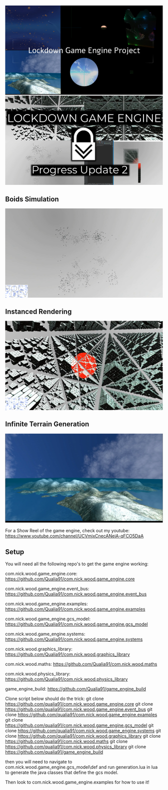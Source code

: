 ![Show Reel](images/titleScreen.png?raw=true)
![Show Reel](images/progress2thumbnail.png?raw=true)

## Boids Simulation
![Infinite Terrain Generation](images/boidsStill.png?raw=true)
## Instanced Rendering
![Infinite Terrain Generation](images/instanceStill.png?raw=true)
## Infinite Terrain Generation
![Infinite Terrain Generation](images/teraainGenOverview.png?raw=true)

For a Show Reel of the game engine, check out my youtube:
https://www.youtube.com/channel/UCVmjxCnecANeiA-qFCO5DaA

## Setup
You will need all the following repo's to get the game engine working:

com.nick.wood.game_engine.core: https://github.com/Qualia91/com.nick.wood.game_engine.core

com.nick.wood.game_engine.event_bus: https://github.com/Qualia91/com.nick.wood.game_engine.event_bus

com.nick.wood.game_engine.examples: https://github.com/Qualia91/com.nick.wood.game_engine.examples

com.nick.wood.game_engine.gcs_model: https://github.com/Qualia91/com.nick.wood.game_engine.gcs_model

com.nick.wood.game_engine.systems: https://github.com/Qualia91/com.nick.wood.game_engine.systems

com.nick.wood.graphics_library: https://github.com/Qualia91/com.nick.wood.graphics_library

com.nick.wood.maths: https://github.com/Qualia91/com.nick.wood.maths

com.nick.wood.physics_library: https://github.com/Qualia91/com.nick.wood.physics_library

game_engine_build: https://github.com/Qualia91/game_engine_build

Clone script below should do the trick:
git clone https://github.com/qualia91/com.nick.wood.game_engine.core
git clone https://github.com/qualia91/com.nick.wood.game_engine.event_bus
git clone https://github.com/qualia91/com.nick.wood.game_engine.examples
git clone https://github.com/qualia91/com.nick.wood.game_engine.gcs_model
git clone https://github.com/qualia91/com.nick.wood.game_engine.systems
git clone https://github.com/qualia91/com.nick.wood.graphics_library
git clone https://github.com/qualia91/com.nick.wood.maths
git clone https://github.com/qualia91/com.nick.wood.physics_library
git clone https://github.com/qualia91/game_engine_build

then you will need to navigate to com.nick.wood.game_engine.gcs_model\def and run generation.lua in lua to generate the java classes that define the gcs model.

Then look to com.nick.wood.game_engine.examples for how to use it!


